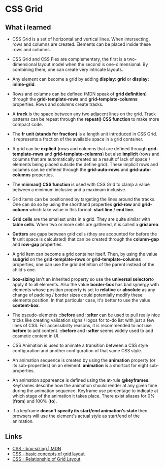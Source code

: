 # CSS Grid

## What i learned

- CSS Grid is a set of horizontal and vertical lines. When intersecting, rows and columns are created. Elements can be placed inside these rows and columns.

- CSS Grid and CSS Flex are complementary, the first is a two-dimensional layout model when the second is one-dimensional. By combining them, one can create very intricate layouts.

- Any element can become a grid by adding **display: grid** or **display: inline-grid**.

- Rows and columns can be defined (MDN speak of **grid definition**) through the **grid-template-rows** and **grid-template-columns** properties. Rows and columns create tracks.

- A **track** is the space between any two adjacent lines on the grid. Track patterns can be repeat through the **repeat() CSS function** to make more compact code.

- The **fr unit (stands for fraction)** is a length unit introduced in CSS Grid. It represents a fraction of the available space in a grid container.

- A grid can be **explicit** (rows and columns that are defined through **grid-template-rows** and **grid-template-columns**) but also **implicit** (rows and columns that are automatically created as a result of lack of space / elements being placed outside the define grid). These implicit rows and columns can be defined through the **grid-auto-rows** and **grid-auto-columns** properties.

- The **minmax() CSS function** is used with CSS Grid to clamp a value between a minimum inclusive and a maximum inclusive.

- Grid items can be positionned by targeting the lines around the tracks. One can do so by using the shorthand properties **grid-row** and **grid-column** which take value in this format: **start line** / **end line**.

- **Grid cells** are the smallest units in a grid. They are quite similar with **table cells**. When two or more cells are gathered, it is called a **grid area**. 

- **Gutters** are gaps between grid cells (they are accounted for before the **fr** unit space is calculated) that can be created through the **column-gap** and **row-gap** properties.

- A grid item can become a grid container itself. Then, by using the value **subgrid** on the **grid-template-rows** or **grid-template-columns** properties, one can use the grid definition of the parent instead of the child's one.

- **box-sizing** isn't an inherited property so use the **universal selector**to apply it to all elements. Also the value **border-box** has bad synergy with elements whose position property is set to **relative** or **absolute** as any change of padding / border sizes could potentially modify these elements position. In that particular case, it's better to use the value **content-box**.

- The pseudo-elements **::before** and **::after** can be used to pull really nice tricks like creating validation signs / logos for to-do list with just a few lines of CSS. For accessibility reasons, it is recommended to not use **before** to add content.
**::before** and **::after** seems widely used to add cosmetic content in UI.

- CSS Animation is used to animate a transition between a CSS style configuration and another configuration of that same CSS style.

- An animation sequence is created by using the **animation** property (or its sub-properties) on an element. **animation** is a shortcut for eight sub-properties.

- An animation appareance is defined using the at-rule **@keyframes**. Keyframes describe how the animation should render at any given time during the animation sequence. Keyframe use percentage to indicate at which stage of the animation it takes place. There exist aliases for 0% (**from**) and 100% (**to**).

- If a keyframe **doesn't specify its start/end animation's state** then browsers will use the element's actual style as start/end of the animation.

## Links

- [CSS - box-sizing | MDN](https://developer.mozilla.org/en-US/docs/Web/CSS/box-sizing)
- [CSS - basic concepts of grid layout](https://developer.mozilla.org/en-US/docs/Web/CSS/CSS_Grid_Layout/Basic_Concepts_of_Grid_Layout)
- [CSS - Relationship of Grid Layout](https://developer.mozilla.org/en-US/docs/Web/CSS/CSS_Grid_Layout/Relationship_of_Grid_Layout)